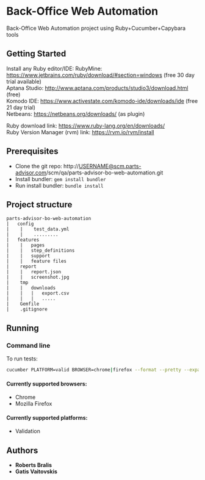 # Back-Office Web Automation
Back-Office Web Automation project using Ruby+Cucumber+Capybara tools
## Getting Started
Install any Ruby editor/IDE:
RubyMine: https://www.jetbrains.com/ruby/download/#section=windows (free 30 day trial available)  
Aptana Studio: http://www.aptana.com/products/studio3/download.html (free)  
Komodo IDE: https://www.activestate.com/komodo-ide/downloads/ide (free 21 day trial)  
Netbeans: https://netbeans.org/downloads/ (as plugin)

Ruby download link: https://www.ruby-lang.org/en/downloads/  
Ruby Version Manager (rvm) link: https://rvm.io/rvm/install

## Prerequisites

* Clone the git repo: http://USERNAME@scm.parts-advisor.com/scm/qa/parts-advisor-bo-web-automation.git
* Install bundler: `gem install bundler`
* Run install bundler: `bundle install`

## Project structure
```
parts-advisor-bo-web-automation
|   config
|    |    test_data.yml
|    |    .........  
|   features
|    |   pages
|    |   step_definitions
|    |   support
|    |   feature files
|    report
|    |   report.json
|    |   screenshot.jpg
|    tmp
|    |   downloads
|    |   |   export.csv
|    |   |   .....
|    Gemfile
|    .gitignore
```

## Running
### Command line

To run tests:
```bash
cucumber PLATFORM=valid BROWSER=chrome|firefox --format --pretty --expand --format json -o report.json
```
#### Currently supported browsers:
* Chrome
* Mozilla Firefox
#### Currently supported platforms:
* Validation

## Authors
* **Roberts Bralis** 
* **Gatis Vaitovskis**
